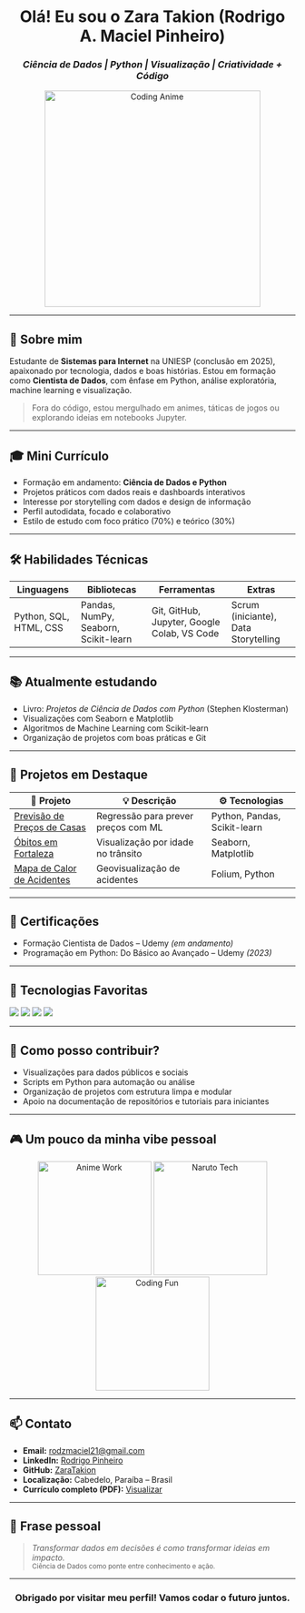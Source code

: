 
<h1 align="center">Olá! Eu sou o <strong>Zara Takion</strong> (Rodrigo A. Maciel Pinheiro)</h1>
<h3 align="center"><em>Ciência de Dados | Python | Visualização | Criatividade + Código</em></h3>

<p align="center">
  <img src="https://media.giphy.com/media/qgQUggAC3Pfv687qPC/giphy.gif" width="380" alt="Coding Anime">
</p>

---

## 🧬 Sobre mim

Estudante de **Sistemas para Internet** na UNIESP (conclusão em 2025), apaixonado por tecnologia, dados e boas histórias. Estou em formação como **Cientista de Dados**, com ênfase em Python, análise exploratória, machine learning e visualização.

> Fora do código, estou mergulhado em animes, táticas de jogos ou explorando ideias em notebooks Jupyter.

---

## 🎓 Mini Currículo

- Formação em andamento: **Ciência de Dados e Python**
- Projetos práticos com dados reais e dashboards interativos
- Interesse por storytelling com dados e design de informação
- Perfil autodidata, focado e colaborativo  
- Estilo de estudo com foco prático (70%) e teórico (30%)

---

## 🛠️ Habilidades Técnicas

| Linguagens | Bibliotecas | Ferramentas | Extras |
|------------|-------------|-------------|--------|
| Python, SQL, HTML, CSS | Pandas, NumPy, Seaborn, Scikit-learn | Git, GitHub, Jupyter, Google Colab, VS Code | Scrum (iniciante), Data Storytelling |

---

## 📚 Atualmente estudando

- Livro: *Projetos de Ciência de Dados com Python* (Stephen Klosterman)  
- Visualizações com Seaborn e Matplotlib  
- Algoritmos de Machine Learning com Scikit-learn  
- Organização de projetos com boas práticas e Git

---

## 🚀 Projetos em Destaque

| 📁 Projeto | 💡 Descrição | ⚙️ Tecnologias |
|-----------|-------------|----------------|
| [Previsão de Preços de Casas](https://github.com/ZaraTakion/previsao-preco-casas) | Regressão para prever preços com ML | Python, Pandas, Scikit-learn |
| [Óbitos em Fortaleza](https://github.com/ZaraTakion/analise-obitos-fortaleza) | Visualização por idade no trânsito | Seaborn, Matplotlib |
| [Mapa de Calor de Acidentes](https://github.com/ZaraTakion/analise_acidentes_mapa_calor) | Geovisualização de acidentes | Folium, Python |

---

## 📜 Certificações

- Formação Cientista de Dados – Udemy *(em andamento)*  
- Programação em Python: Do Básico ao Avançado – Udemy *(2023)*

---

## 🔧 Tecnologias Favoritas

<p>
  <img src="https://img.shields.io/badge/Python-3776AB?style=for-the-badge&logo=python&logoColor=white" />
  <img src="https://img.shields.io/badge/Jupyter-F37626?style=for-the-badge&logo=jupyter&logoColor=white" />
  <img src="https://img.shields.io/badge/Pandas-150458?style=for-the-badge&logo=pandas&logoColor=white" />
  <img src="https://img.shields.io/badge/VS_Code-007ACC?style=for-the-badge&logo=visual-studio-code&logoColor=white" />
</p>

---

## 🤝 Como posso contribuir?

- Visualizações para dados públicos e sociais  
- Scripts em Python para automação ou análise  
- Organização de projetos com estrutura limpa e modular  
- Apoio na documentação de repositórios e tutoriais para iniciantes

---

## 🎮 Um pouco da minha vibe pessoal

<p align="center">
  <img src="https://media.giphy.com/media/juua9i2c2fA0AIp2iq/giphy.gif" width="200" alt="Anime Work" />
  <img src="https://media.giphy.com/media/l0HlNQ03J5JxX6lva/giphy.gif" width="200" alt="Naruto Tech" />
  <img src="https://media.giphy.com/media/3o7TKP9lnC5lKxJw7q/giphy.gif" width="200" alt="Coding Fun" />
</p>

---

## 📫 Contato

- **Email:** rodzmaciel21@gmail.com  
- **LinkedIn:** [Rodrigo Pinheiro](https://www.linkedin.com/in/rodrigo-pinheiro-94aa74358/)  
- **GitHub:** [ZaraTakion](https://github.com/ZaraTakion)  
- **Localização:** Cabedelo, Paraíba – Brasil  
- **Currículo completo (PDF):** [Visualizar](https://github.com/ZaraTakion/Zara/blob/main/curriculum.pdf)

---

## 💬 Frase pessoal

> *Transformar dados em decisões é como transformar ideias em impacto.*  
> <sub>Ciência de Dados como ponte entre conhecimento e ação.</sub>

---

<h3 align="center">Obrigado por visitar meu perfil! Vamos codar o futuro juntos.</h3>
